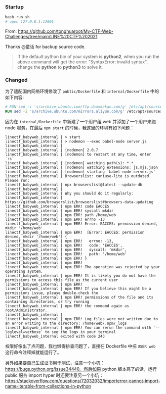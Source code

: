 ### Startup

```bash
bash run.sh
# open 127.0.0.1:12001
```

From: https://github.com/tonghuaroot/My-CTF-Web-Challenges/tree/main/LINE%20CTF%202021

Thanks @童话 for backup source code.

> If the default python bin of your system is **python2**, when you run the above command will get the error: "SyntaxError: invalid syntax", change the **python** to **python3** to solve it.

### Changed

为了适配国内网络环境修改了 `public/Dockerfile` 和 `internal/Dockerfile` 中的如下内容:

```dockerfile
# RUN sed -i 's/archive.ubuntu.com/ftp.daumkakao.com/g' /etc/apt/sources.list
RUN sed -i 's/archive.ubuntu.com/mirrors.aliyun.com/g' /etc/apt/sources.list
```

因为在 `internal/Dockerfile` 中新建了一个用户组 web 并添加了一个用户来跑 node 服务，在最后 `npm start` 的时候，我这里的环境有如下问题：

```text
linectf_babyweb_internal | > start
linectf_babyweb_internal | > nodemon --exec babel-node server.js
linectf_babyweb_internal | 
linectf_babyweb_internal | [nodemon] 2.0.7
linectf_babyweb_internal | [nodemon] to restart at any time, enter `rs`
linectf_babyweb_internal | [nodemon] watching path(s): *.*
linectf_babyweb_internal | [nodemon] watching extensions: js,mjs,json
linectf_babyweb_internal | [nodemon] starting `babel-node server.js`
linectf_babyweb_internal | Browserslist: caniuse-lite is outdated. Please run:
linectf_babyweb_internal | npx browserslist@latest --update-db
linectf_babyweb_internal | 
linectf_babyweb_internal | Why you should do it regularly:
linectf_babyweb_internal | https://github.com/browserslist/browserslist#browsers-data-updating
linectf_babyweb_internal | npm ERR! code EACCES
linectf_babyweb_internal | npm ERR! syscall mkdir
linectf_babyweb_internal | npm ERR! path /home/web
linectf_babyweb_internal | npm ERR! errno -13
linectf_babyweb_internal | npm ERR! Error: EACCES: permission denied, mkdir '/home/web'
linectf_babyweb_internal | npm ERR!  [Error: EACCES: permission denied, mkdir '/home/web'] {
linectf_babyweb_internal | npm ERR!   errno: -13,
linectf_babyweb_internal | npm ERR!   code: 'EACCES',
linectf_babyweb_internal | npm ERR!   syscall: 'mkdir',
linectf_babyweb_internal | npm ERR!   path: '/home/web'
linectf_babyweb_internal | npm ERR! }
linectf_babyweb_internal | npm ERR! 
linectf_babyweb_internal | npm ERR! The operation was rejected by your operating system.
linectf_babyweb_internal | npm ERR! It is likely you do not have the permissions to access this file as the current user
linectf_babyweb_internal | npm ERR! 
linectf_babyweb_internal | npm ERR! If you believe this might be a permissions issue, please double-check the
linectf_babyweb_internal | npm ERR! permissions of the file and its containing directories, or try running
linectf_babyweb_internal | npm ERR! the command again as root/Administrator.
linectf_babyweb_internal | 
linectf_babyweb_internal | npm ERR! Log files were not written due to an error writing to the directory: /home/web/.npm/_logs
linectf_babyweb_internal | npm ERR! You can rerun the command with `--loglevel=verbose` to see the logs in your terminal
linectf_babyweb_internal exited with code 243
```

权限好像出了点问题，我也懒得排查问题了，直接在 Dockerfile 中把 `USER web` 这行命令注释掉就能运行了。

另外如果要自己生成证书用于测试，注意一个小坑：https://bugs.python.org/issue34440。然后如果 python 版本高了的话，运行 public 服务 import hyper 时还要注意另一个小坑：https://stackoverflow.com/questions/72032032/importerror-cannot-import-name-iterable-from-collections-in-python
